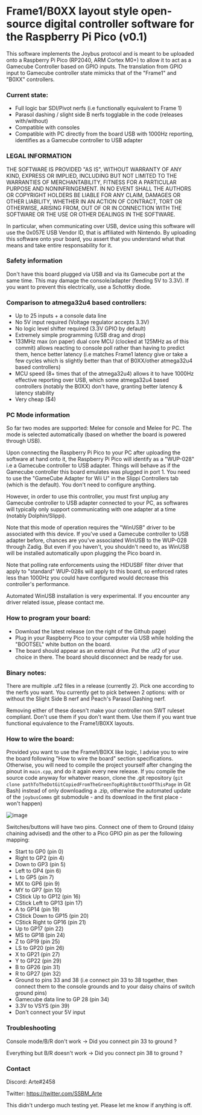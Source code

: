 # Frame1/B0XX layout style open-source digital controller software for the Raspberry Pi Pico (v0.1)

This software implements the Joybus protocol and is meant to be uploaded onto a Raspberry Pi Pico (RP2040, ARM Cortex M0+) to allow it to act as a Gamecube Controller based on GPIO inputs.
The translation from GPIO input to Gamecube controller state mimicks that of the "Frame1" and "B0XX" controllers.

### Current state:

- Full logic bar SDI/Pivot nerfs (i.e functionally equivalent to Frame 1)
- Parasol dashing / slight side B nerfs togglable in the code (releases with/without)
- Compatible with consoles
- Compatible with PC directly from the board USB with 1000Hz reporting, identifies as a Gamecube controller to USB adapter

### LEGAL INFORMATION

THE SOFTWARE IS PROVIDED "AS IS", WITHOUT WARRANTY OF ANY KIND, EXPRESS OR IMPLIED, INCLUDING BUT NOT LIMITED TO THE WARRANTIES OF MERCHANTABILITY, FITNESS FOR A PARTICULAR PURPOSE AND NONINFRINGEMENT. IN NO EVENT SHALL THE AUTHORS OR COPYRIGHT HOLDERS BE LIABLE FOR ANY CLAIM, DAMAGES OR OTHER LIABILITY, WHETHER IN AN ACTION OF CONTRACT, TORT OR OTHERWISE, ARISING FROM, OUT OF OR IN CONNECTION WITH THE SOFTWARE OR THE USE OR OTHER DEALINGS IN THE SOFTWARE.

In particular, when communicating over USB, device using this software will use the 0x057E USB Vendor ID, that is affiliated with Nintendo. By uploading this software onto your board, you assert that you understand what that means and take entire responsability for it.

### Safety information

Don't have this board plugged via USB and via its Gamecube port at the same time.
This may damage the console/adapter (feeding 5V to 3.3V). If you want to prevent this electrically, use a Schottky diode.

### Comparison to atmega32u4 based controllers:

- Up to 25 inputs + a console data line
- No 5V input required (Voltage regulator accepts 3.3V)
- No logic level shifter required (3.3V GPIO by default)
- Extremely simple programming (USB drag and drop)
- 133MHz max (on paper) dual core MCU (clocked at 125MHz as of this commit) allows reacting to console poll rather than having to predict them, hence better latency (i.e matches Frame1 latency give or take a few cycles which is slightly better than that of B0XX/other atmega32u4 based controllers)
- MCU speed (8+ times that of the atmega32u4) allows it to have 1000Hz effective reporting over USB, which some atmega32u4 based controllers (notably the B0XX) don't have, granting better latency & latency stability
- Very cheap ($4)

### PC Mode information

So far two modes are supported: Melee for console and Melee for PC. The mode is selected automatically (based on whether the board is powered through USB).

Upon connecting the Raspberry Pi Pico to your PC after uploading the software at hand onto it, the Raspberry Pi Pico will identify as a "WUP-028" i.e a Gamecube controller to USB adapter. Things will behave as if the Gamecube controller this board emulates was plugged in port 1. You need to use the "GameCube Adapter for Wii U" in the Slippi Controllers tab (which is the default). You don't need to configure anything.

However, in order to use this controller, you must first unplug any Gamecube controller to USB adapter connected to your PC, as softwares will typically only support communicating with one adapter at a time (notably Dolphin/Slippi).

Note that this mode of operation requires the "WinUSB" driver to be associated with this device. If you've used a Gamecube controller to USB adapter before, chances are you've associated WinUSB to the WUP-028 through Zadig. But even if you haven't, you shouldn't need to, as WinUSB will be installed automatically upon plugging the Pico board in.

Note that polling rate enforcements using the HIDUSBF filter driver that apply to "standard" WUP-028s will apply to this board, so enforced rates less than 1000Hz you could have configured would decrease this controller's performance.

Automated WinUSB installation is very experimental. If you encounter any driver related issue, please contact me.

### How to program your board:

- Download the latest release (on the right of the Github page)
- Plug in your Raspberry Pico to your computer via USB while holding the "BOOTSEL" white button on the board.
- The board should appear as an external drive. Put the .uf2 of your choice in there. The board should disconnect and be ready for use.

### Binary notes:

There are multiple .uf2 files in a release (currently 2). Pick one according to the nerfs you want. You currently get to pick between 2 options: with or without the Slight Side B nerf and Peach's Parasol Dashing nerf.

Removing either of these doesn't make your controller non SWT ruleset compliant. Don't use them if you don't want them. Use them if you want true functional equivalence to the Frame1/B0XX layouts.

### How to wire the board:

Provided you want to use the Frame1/B0XX like logic, I advise you to wire the board following "How to wire the board" section specifications. Otherwise, you will need to compile the project yourself after changing the pinout in `main.cpp`, and do it again every new release. If you compile the source code anyway for whatever reason, clone the .git repository (`git clone pathToTheDotGitCopiedFromTheGreenTopRightButtonOfThisPage` in Git Bash) instead of only downloading a .zip, otherwise the automated update of the `joybusComms` git submodule - and its download in the first place - won't happen)

![image](https://i.imgur.com/75a7UYr.png)

Switches/buttons will have two pins. Connect one of them to Ground (daisy chaining advised) and the other to a Pico GPIO pin as per the following mapping:
- Start to GP0 (pin 0)
- Right to GP2 (pin 4)
- Down to GP3 (pin 5)
- Left to GP4 (pin 6)
- L to GP5 (pin 7)
- MX to GP6 (pin 9)
- MY to GP7 (pin 10)
- CStick Up to GP12 (pin 16)
- CStick Left to GP13 (pin 17)
- A to GP14 (pin 19)
- CStick Down to GP15 (pin 20)
- CStick Right to GP16 (pin 21)
- Up to GP17 (pin 22)
- MS to GP18 (pin 24)
- Z to GP19 (pin 25)
- LS to GP20 (pin 26)
- X to GP21 (pin 27)
- Y to GP22 (pin 29)
- B to GP26 (pin 31)
- R to GP27 (pin 32)
- Ground to pins 33 and 38 (i.e connect pin 33 to 38 together, then connect them to the console grounds and to your daisy chains of switch ground pins)
- Gamecube data line to GP 28 (pin 34)
- 3.3V to VSYS (pin 39)
- Don't connect your 5V input

### Troubleshooting

Console mode/B/R don't work -> Did you connect pin 33 to ground ?

Everything but B/R doesn't work -> Did you connect pin 38 to ground ?

### Contact

Discord: Arte#2458

Twitter: https://twitter.com/SSBM_Arte

This didn't undergo much testing yet. Please let me know if anything is off.
